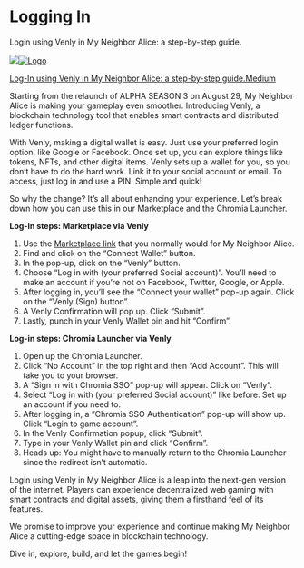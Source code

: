 # Logging In

Login using Venly in My Neighbor Alice: a step-by-step guide.

![](https://docs.myneighboralice.com/\~gitbook/image?url=https:%2F%2F1569250206-files.gitbook.io%2F%7E%2Ffiles%2Fv0%2Fb%2Fgitbook-x-prod.appspot.com%2Fo%2Fspaces%252FXck6SHo8BKdm45wALVA1%252Fuploads%252FFmLr1IpT5Lxgm1ct6FjM%252F1%2520aq3C\_cyNQj\_-DodPjnpAtw.webp%3Falt=media%26token=e1009977-a90c-4c4d-8bd3-01dc6fda53dc\&width=768\&dpr=4\&quality=100\&sign=3c426e37faee9efe3a9a34bd15e210fb45e398bd60bcd207aea907d97386b314)[![Logo](https://miro.medium.com/v2/resize:fill:152:152/1\*sHhtYhaCe2Uc3IU0IgKwIQ.png)](https://myneighboralice.medium.com/log-in-using-venly-in-my-neighbor-alice-a-step-by-step-guide-c71ad49901a8)

[Log-In using Venly in My Neighbor Alice: a step-by-step guide.Medium](https://myneighboralice.medium.com/log-in-using-venly-in-my-neighbor-alice-a-step-by-step-guide-c71ad49901a8)

Starting from the relaunch of ALPHA SEASON 3 on August 29, My Neighbor Alice is making your gameplay even smoother. Introducing Venly, a blockchain technology tool that enables smart contracts and distributed ledger functions.

With Venly, making a digital wallet is easy. Just use your preferred login option, like Google or Facebook. Once set up, you can explore things like tokens, NFTs, and other digital items. Venly sets up a wallet for you, so you don’t have to do the hard work. Link it to your social account or email. To access, just log in and use a PIN. Simple and quick!

So why the change? It’s all about enhancing your experience. Let’s break down how you can use this in our Marketplace and the Chromia Launcher.

**Log-in steps: Marketplace via Venly**

1. Use the [Marketplace link](https://market.myneighboralice.com/market/) that you normally would for My Neighbor Alice.
2. Find and click on the “Connect Wallet” button.
3. In the pop-up, click on the “Venly” button.
4. Choose “Log in with (your preferred Social account)”. You’ll need to make an account if you’re not on Facebook, Twitter, Google, or Apple.
5. After logging in, you’ll see the “Connect your wallet” pop-up again. Click on the “Venly (Sign) button”.
6. A Venly Confirmation will pop up. Click “Submit”.
7. Lastly, punch in your Venly Wallet pin and hit “Confirm”.

**Log-in steps: Chromia Launcher via Venly**

1. Open up the Chromia Launcher.
2. Click “No Account” in the top right and then “Add Account”. This will take you to your browser.
3. A “Sign in with Chromia SSO” pop-up will appear. Click on “Venly”.
4. Select “Log in with (your preferred Social account)” like before. Set up an account if you need to.
5. After logging in, a “Chromia SSO Authentication” pop-up will show up. Click “Login to game account”.
6. In the Venly Confirmation popup, click “Submit”.
7. Type in your Venly Wallet pin and click “Confirm”.
8. Heads up: You might have to manually return to the Chromia Launcher since the redirect isn’t automatic.

Login using Venly in My Neighbor Alice is a leap into the next-gen version of the internet. Players can experience decentralized web gaming with smart contracts and digital assets, giving them a firsthand feel of its features.

We promise to improve your experience and continue making My Neighbor Alice a cutting-edge space in blockchain technology.

Dive in, explore, build, and let the games begin!
